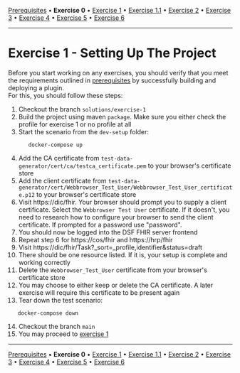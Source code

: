 [Prerequisites](prerequisites.md) • **Exercise 0** • [Exercise 1](exercise-1.md) • [Exercise 1.1](exercise-1-1.md) • [Exercise 2](exercise-2.md) • [Exercise 3](exercise-3.md) • [Exercise 4](exercise-4.md) • [Exercise 5](exercise-5.md) • [Exercise 6](exercise-6.md)
___
# Exercise 1 - Setting Up The Project
Before you start working on any exercises, you should verify that you meet the requirements outlined in [prerequisites](prerequisites.md) by successfully building and deploying a plugin.  
For this, you should follow these steps:  
1. Checkout the branch `solutions/exercise-1`
2. Build the project using maven `package`. Make sure you either check the profile for exercise 1 or no profile at all
3. Start the scenario from the `dev-setup` folder:  
   ```shell
      docker-compose up
   ```
4. Add the CA certificate from `test-data-generator/cert/ca/testca_certificate.pem` to your browser's certificate store
5. Add the client certificate from `test-data-generator/cert/Webbrowser_Test_User/Webbrowser_Test_User_certificate.p12` to your browser's certificate store
6. Visit https://dic/fhir. Your browser should prompt you to supply a client certificate. Select the `Webbrowser Test User` certificate. If it doesn't, you need to research how to configure your browser to send the client certificate. If prompted for a password use "password".
7. You should now be logged into the DSF FHIR server frontend
8. Repeat step 6 for https://cos/fhir and https://hrp/fhir
9. Visit https://dic/fhir/Task?_sort=_profile,identifier&status=draft
10. There should be one resource listed. If it is, your setup is complete and working correctly
11. Delete the `Webbrowser_Test_User` certificate from your browser's certificate store
12. You may choose to either keep or delete the CA certificate. A later exercise will require this certificate to be present again
13. Tear down the test scenario:
   ```shell
      docker-compose down
   ```
14. Checkout the branch `main`
15. You may proceed to [exercise 1](exercise-1.md)
___
[Prerequisites](prerequisites.md) • **Exercise 0** • [Exercise 1](exercise-1.md) • [Exercise 1.1](exercise-1-1.md) • [Exercise 2](exercise-2.md) • [Exercise 3](exercise-3.md) • [Exercise 4](exercise-4.md) • [Exercise 5](exercise-5.md) • [Exercise 6](exercise-6.md)
